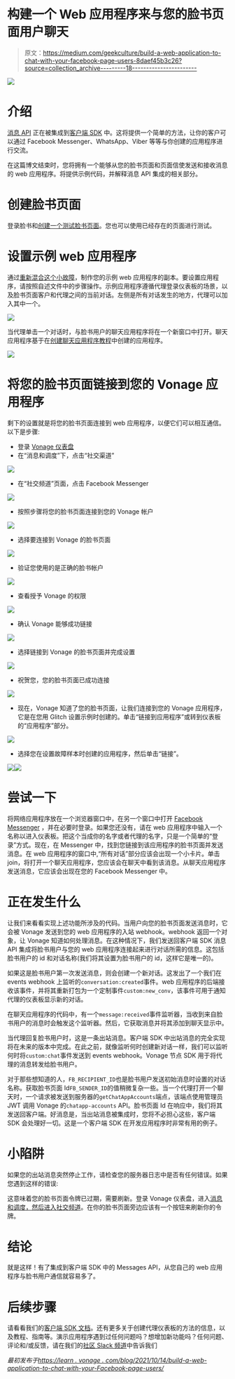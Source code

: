 # 构建一个 Web 应用程序来与您的脸书页面用户聊天

> 原文：<https://medium.com/geekculture/build-a-web-application-to-chat-with-your-facebook-page-users-8daef45b3c26?source=collection_archive---------18----------------------->

![](img/6201fc8ba230edf774de8f313cb83754.png)

# 介绍

[消息 API](https://developer.nexmo.com/messages/overview) 正在被集成到[客户端 SDK](https://developer.nexmo.com/client-sdk/overview) 中。这将提供一个简单的方法，让你的客户可以通过 Facebook Messenger、WhatsApp、Viber 等等与你创建的应用程序进行交流。

在这篇博文结束时，您将拥有一个能够从您的脸书页面和页面信使发送和接收消息的 web 应用程序。将提供示例代码，并解释消息 API 集成的相关部分。

# 创建脸书页面

登录脸书和[创建一个测试脸书页面](https://www.facebook.com/pages/creation/)。您也可以使用已经存在的页面进行测试。

# 设置示例 web 应用程序

通过[重新混合这个小故障](https://glitch.com/edit/#!/remix/messages-inbound-demo)，制作您的示例 web 应用程序的副本。要设置应用程序，请按照自述文件中的步骤操作。示例应用程序遵循代理登录仪表板的场景，以及脸书页面客户和代理之间的当前对话。左侧是所有对话发生的地方，代理可以加入其中一个。

![](img/067d6802bfd086be5ae61c8ab3e21db1.png)

当代理单击一个对话时，与脸书用户的聊天应用程序将在一个新窗口中打开。聊天应用程序基于在[创建聊天应用程序教程](https://developer.nexmo.com/client-sdk/tutorials/in-app-messaging)中创建的应用程序。

![](img/a639225504037c8ccabc57f51e58ff6b.png)

# 将您的脸书页面链接到您的 Vonage 应用程序

剩下的设置就是将您的脸书页面连接到 web 应用程序，以便它们可以相互通信。以下是步骤:

*   登录 [Vonage 仪表盘](https://dashboard.nexmo.com)
*   在“消息和调度”下，点击“社交渠道”

![](img/9e1163dbcdb52cc0363bd99dfcd6cad7.png)

*   在“社交频道”页面，点击 Facebook Messenger

![](img/df1078dbe3a0cbc1874f40738bc61b44.png)

*   按照步骤将您的脸书页面连接到您的 Vonage 帐户

![](img/b81e41dd0d5503af6725e61474bb69bc.png)

*   选择要连接到 Vonage 的脸书页面

![](img/a82f55bb0cb2152e9fe11049a74cfa1c.png)

*   验证您使用的是正确的脸书帐户

![](img/42f3c2ccd1dcbf8d81319d040c6a8839.png)

*   查看授予 Vonage 的权限

![](img/678f76c4c639ac2cd99b23050c1bb433.png)

*   确认 Vonage 能够成功链接

![](img/ceb7a9e680c48f41cb4cb16ae6c22c2e.png)

*   选择链接到 Vonage 的脸书页面并完成设置

![](img/225aad9aee7780f449ad6f92be20ee11.png)

*   祝贺您，您的脸书页面已成功连接

![](img/5445ae5b45ddf30039da2bfcadddbb70.png)

*   现在，Vonage 知道了您的脸书页面，让我们连接到您的 Vonage 应用程序，它是在您用 Glitch 设置示例时创建的。单击“链接到应用程序”或转到仪表板的“应用程序”部分。

![](img/b2c85ef55e2cd7c08fd9f2eadec9338d.png)

*   选择您在设置故障样本时创建的应用程序，然后单击“链接”。

![](img/ac80b6654a7e67e7ccf3496a8c7ba8c8.png)![](img/2d2e91c2af3e6b0606d4c15d34ea8261.png)

# 尝试一下

将网络应用程序放在一个浏览器窗口中，在另一个窗口中打开 [Facebook Messenger](https://messenger.com) ，并在必要时登录。如果您还没有，请在 web 应用程序中输入一个名称以进入仪表板。把这个当成你的名字或者代理的名字，只是一个简单的“登录”方式。现在，在 Messenger 中，找到您链接到该应用程序的脸书页面并发送消息。在 web 应用程序的窗口中,“所有对话”部分应该会出现一个小卡片。单击 join，将打开一个聊天应用程序，您应该会在聊天中看到该消息。从聊天应用程序发送消息，它应该会出现在您的 Facebook Messenger 中。

# 正在发生什么

让我们来看看实现上述功能所涉及的代码。当用户向您的脸书页面发送消息时，它会被 Vonage 发送到您的 web 应用程序的入站 webhook。webhook 返回一个对象，让 Vonage 知道如何处理消息。在这种情况下，我们发送回客户端 SDK 消息 API 集成将脸书用户与您的 web 应用程序连接起来进行对话所需的信息。这包括脸书用户的 id 和对话名称(我们将其设置为脸书用户的 id，这样它是唯一的)。

如果这是脸书用户第一次发送消息，则会创建一个新对话。这发出了一个我们在 events webhook 上监听的`conversation:created`事件。web 应用程序的后端接收该事件，并将其重新打包为一个定制事件`custom:new_conv`，该事件可用于通知代理的仪表板显示新的对话。

在聊天应用程序的代码中，有一个`message:received`事件监听器，当收到来自脸书用户的消息时会触发这个监听器。然后，它获取消息并将其添加到聊天显示中。

当代理回复脸书用户时，这是一条出站消息。客户端 SDK 中出站消息的完全实现将在未来的版本中完成。在此之前，就像监听何时创建新对话一样，我们可以监听何时将`custom:chat`事件发送到 events webhook。Vonage 节点 SDK 用于将代理的消息转发给脸书用户。

对于那些想知道的人，`FB_RECIPIENT_ID`也是脸书用户发送初始消息时设置的对话名称。获取脸书页面 Id`FB_SENDER_ID`的值稍微复杂一些。当一个代理打开一个聊天时，一个请求被发送到服务器的`getChatAppAccounts`端点，该端点使用管理员 JWT 调用 Vonage 的`chatapp-accounts` API。脸书页面 Id 在响应中，我们将其发送回客户端。好消息是，当出站消息被集成时，您将不必担心这些，客户端 SDK 会处理好一切。这是一个客户端 SDK 在开发应用程序时非常有用的例子。

# 小陷阱

如果您的出站消息突然停止工作，请检查您的服务器日志中是否有任何错误。如果您遇到这样的错误:

这意味着您的脸书页面令牌已过期，需要刷新。登录 Vonage 仪表盘，进入[消息和调度，然后进入社交频道](https://dashboard.nexmo.com/messages/social-channels)。在你的脸书页面旁边应该有一个按钮来刷新你的令牌。

# 结论

就是这样！有了集成到客户端 SDK 中的 Messages API，从您自己的 web 应用程序与脸书用户通信就容易多了。

# 后续步骤

请看看我们的[客户端 SDK 文档](https://developer.nexmo.com/client-sdk/overview)。还有更多关于创建代理仪表板的方法的信息，以及教程、指南等。演示应用程序遇到过任何问题吗？想增加新功能吗？任何问题、评论和/或反馈，请在我们的[社区 Slack 频道](https://developer.nexmo.com/slack)中告诉我们

*最初发布于*[*https://learn . vonage . com/blog/2021/10/14/build-a-web-application-to-chat-with-your-Facebook-page-users/*](https://learn.vonage.com/blog/2021/10/14/build-a-web-application-to-chat-with-your-facebook-page-users/)
